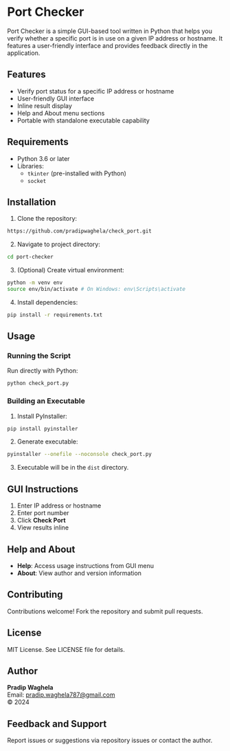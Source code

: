# Port Checker

Port Checker is a simple GUI-based tool written in Python that helps you verify whether a specific port is in use on a given IP address or hostname. It features a user-friendly interface and provides feedback directly in the application.

## Features

* Verify port status for a specific IP address or hostname
* User-friendly GUI interface
* Inline result display
* Help and About menu sections
* Portable with standalone executable capability

## Requirements

* Python 3.6 or later
* Libraries:
   * `tkinter` (pre-installed with Python)
   * `socket`

## Installation

1. Clone the repository:
```bash
https://github.com/pradipwaghela/check_port.git
```

2. Navigate to project directory:
```bash
cd port-checker
```

3. (Optional) Create virtual environment:
```bash
python -m venv env
source env/bin/activate # On Windows: env\Scripts\activate
```

4. Install dependencies:
```bash
pip install -r requirements.txt
```

## Usage

### Running the Script

Run directly with Python:
```bash
python check_port.py
```

### Building an Executable

1. Install PyInstaller:
```bash
pip install pyinstaller
```

2. Generate executable:
```bash
pyinstaller --onefile --noconsole check_port.py
```

3. Executable will be in the `dist` directory.

## GUI Instructions

1. Enter IP address or hostname
2. Enter port number
3. Click **Check Port**
4. View results inline

## Help and About

* **Help**: Access usage instructions from GUI menu
* **About**: View author and version information

## Contributing

Contributions welcome! Fork the repository and submit pull requests.

## License

MIT License. See LICENSE file for details.

## Author

**Pradip Waghela**  
Email: pradip.waghela787@gmail.com  
© 2024 

## Feedback and Support

Report issues or suggestions via repository issues or contact the author.